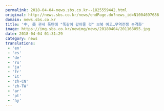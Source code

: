 ```yaml
---
permalink: 2018-04-04-news.sbs.co.kr--1825559442.html
original: http://news.sbs.co.kr/news/endPage.do?news_id=N1004697686
domain: news.sbs.co.kr
title: '中, 美 관세 폭탄에 "똑같이 갚아줄 것" 보복 예고…무역전쟁 본격화'
image: https://img.sbs.co.kr/newimg/news/20180404/201168055.jpg
date: 2018-04-04 01:31:29
category: news
translations: 
 - 'en'
 - 'es'
 - 'de'
 - 'ru'
 - 'ja'
 - 'fr'
 - 'it'
 - 'zh-CN'
 - 'zh-TW'
 - 'ar'
 - 'pt'
 - 'hy'
---
```


